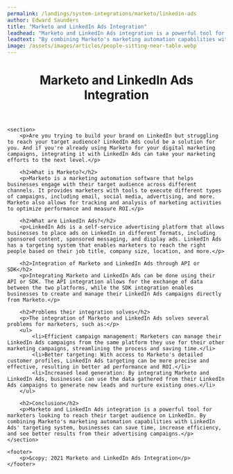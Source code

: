 ```yaml
---
permalink: /landings/system-integrations/marketo/linkedin-ads
author: Edward Saunders
title: "Marketo and LinkedIn Ads Integration"
leadhead: "Marketo and LinkedIn Ads integration is a powerful tool for marketers looking to reach their target audience on LinkedIn"
leadtext: "By combining Marketo's marketing automation capabilities with LinkedIn Ads' targeting system, businesses can save time, increase efficiency, and see better results from their advertising campaigns."
image: /assets/images/articles/people-sitting-near-table.webp
---
```

<div class="arttext">	<header>
		<h1>Marketo and LinkedIn Ads Integration</h1>
	</header>

	<section>
		<p>Are you trying to build your brand on LinkedIn but struggling to reach your target audience? LinkedIn Ads could be a solution for you. And if you're already using Marketo for your digital marketing campaigns, integrating it with LinkedIn Ads can take your marketing efforts to the next level.</p>

		<h2>What is Marketo?</h2>
		<p>Marketo is a marketing automation software that helps businesses engage with their target audience across different channels. It provides marketers with tools to execute different types of campaigns, including email, social media, advertising, and more. Marketo also allows for tracking and analysis of marketing activities to optimize performance and measure ROI.</p>

		<h2>What are LinkedIn Ads?</h2>
		<p>LinkedIn Ads is a self-service advertising platform that allows businesses to place ads on LinkedIn in different formats, including sponsored content, sponsored messaging, and display ads. LinkedIn Ads has a targeting system that enables marketers to reach the right people based on their job title, company size, location, and more.</p>

		<h2>Integration of Marketo and LinkedIn Ads through API or SDK</h2>
		<p>Integrating Marketo and LinkedIn Ads can be done using their API or SDK. The API integration allows for the exchange of data between the two platforms, while the SDK integration enables businesses to create and manage their LinkedIn Ads campaigns directly from Marketo.</p>

		<h2>Problems their integration solves</h2>
		<p>The integration of Marketo and LinkedIn Ads solves several problems for marketers, such as:</p>
		<ul>
			<li>Efficient campaign management: Marketers can manage their LinkedIn Ads campaigns from the same platform they use for their other marketing campaigns, streamlining the process and saving time.</li>
			<li>Better targeting: With access to Marketo's detailed customer profiles, LinkedIn Ads targeting can be more precise and effective, resulting in better ad performance and ROI.</li>
			<li>Increased lead generation: By integrating Marketo and LinkedIn Ads, businesses can use the data gathered from their LinkedIn Ads campaigns to generate new leads and nurture existing ones.</li>
		</ul>

		<h2>Conclusion</h2>
		<p>Marketo and LinkedIn Ads integration is a powerful tool for marketers looking to reach their target audience on LinkedIn. By combining Marketo's marketing automation capabilities with LinkedIn Ads' targeting system, businesses can save time, increase efficiency, and see better results from their advertising campaigns.</p>
	</section>

	<footer>
		<p>&copy; 2021 Marketo and LinkedIn Ads Integration</p>
	</footer>
</div>
